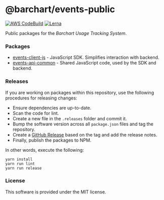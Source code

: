 # @barchart/events-public

[![AWS CodeBuild](https://codebuild.us-east-1.amazonaws.com/badges?uuid=eyJlbmNyeXB0ZWREYXRhIjoiK2ZWQjNjVVlmMXFQOEJDUjd3SDcxRDI3QUV6NjdFNndoZDRPTjJSa040TDhOMFNpUzdyUXoxVHdha2k0RVlGMW54NjVTVHNhaHNsbzBPdVFhL0h5dFkwPSIsIml2UGFyYW1ldGVyU3BlYyI6IlVGdVpuckREUlRXSVY4LzYiLCJtYXRlcmlhbFNldFNlcmlhbCI6MX0%3D&branch=master)](https://github.com/barchart/events-public)
[![Lerna](https://img.shields.io/badge/maintained%20with-lerna-cc00ff.svg)](https://lerna.js.org/)

Public packages for the _Barchart Usage Tracking System_.

### Packages

* [events-client-js](./packages/sdk-js) - JavaScript SDK. Simplifies interaction with backend.
* [events-api-common](./packages/common-js) - Shared JavaScript code, used by the SDK and backend.

### Releases

If you are working on packages within this repository, use the following procedures for releasing changes:

* Ensure dependencies are up-to-date.
* Scan the code for lint.
* Create a new file in the ```.releases``` folder and commit it.
* Bump the software version across all ```package.json``` files and tag the repository.
* Create a [GitHub Release](https://github.com/barchart/events-public/releases) based on the tag and add the release notes.
* Finally, publish the packages to NPM.

In other words, execute the following:

```shell
yarn install
yarn run lint
yarn run release
```

### License

This software is provided under the MIT license.
